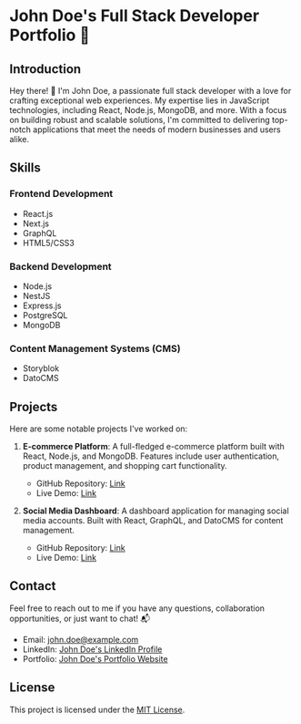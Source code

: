 # John Doe's Full Stack Developer Portfolio 🚀

## Introduction

Hey there! 👋 I'm John Doe, a passionate full stack developer with a love for crafting exceptional web experiences. My expertise lies in JavaScript technologies, including React, Node.js, MongoDB, and more. With a focus on building robust and scalable solutions, I'm committed to delivering top-notch applications that meet the needs of modern businesses and users alike.

## Skills

### Frontend Development
- React.js
- Next.js
- GraphQL
- HTML5/CSS3

### Backend Development
- Node.js
- NestJS
- Express.js
- PostgreSQL
- MongoDB

### Content Management Systems (CMS)
- Storyblok
- DatoCMS

## Projects

Here are some notable projects I've worked on:

1. **E-commerce Platform**: A full-fledged e-commerce platform built with React, Node.js, and MongoDB. Features include user authentication, product management, and shopping cart functionality.
   - GitHub Repository: [Link](#)
   - Live Demo: [Link](#)

2. **Social Media Dashboard**: A dashboard application for managing social media accounts. Built with React, GraphQL, and DatoCMS for content management.
   - GitHub Repository: [Link](#)
   - Live Demo: [Link](#)

## Contact

Feel free to reach out to me if you have any questions, collaboration opportunities, or just want to chat! 📬

- Email: john.doe@example.com
- LinkedIn: [John Doe's LinkedIn Profile](https://www.linkedin.com/in/johndoe/)
- Portfolio: [John Doe's Portfolio Website](https://www.johndoeportfolio.com)

## License

This project is licensed under the [MIT License](LICENSE).

